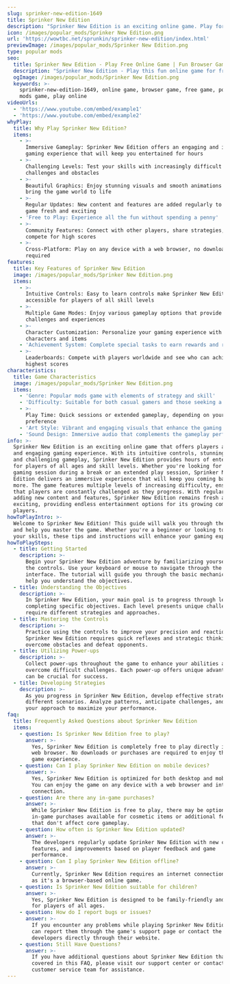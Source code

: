 ```yaml
---
slug: sprinker-new-edition-1649
title: Sprinker New Edition
description: "Sprinker New Edition is an exciting online game. Play for free directly in your browser!"
icon: /images/popular_mods/Sprinker New Edition.png
url: 'https://wowtbc.net/sprunkin/sprinker-new-edition/index.html'
previewImage: /images/popular_mods/Sprinker New Edition.png
type: popular mods
seo:
  title: Sprinker New Edition - Play Free Online Game | Fun Browser Games
  description: "Sprinker New Edition - Play this fun online game for free in your browser. No download required!"
  ogImage: /images/popular_mods/Sprinker New Edition.png
  keywords: >-
    sprinker-new-edition-1649, online game, browser game, free game, popular
    mods game, play online
videoUrls:
  - 'https://www.youtube.com/embed/example1'
  - 'https://www.youtube.com/embed/example2'
whyPlay:
  title: Why Play Sprinker New Edition?
  items:
    - >-
      Immersive Gameplay: Sprinker New Edition offers an engaging and immersive
      gaming experience that will keep you entertained for hours
    - >-
      Challenging Levels: Test your skills with increasingly difficult
      challenges and obstacles
    - >-
      Beautiful Graphics: Enjoy stunning visuals and smooth animations that
      bring the game world to life
    - >-
      Regular Updates: New content and features are added regularly to keep the
      game fresh and exciting
    - 'Free to Play: Experience all the fun without spending a penny'
    - >-
      Community Features: Connect with other players, share strategies, and
      compete for high scores
    - >-
      Cross-Platform: Play on any device with a web browser, no downloads
      required
features:
  title: Key Features of Sprinker New Edition
  image: /images/popular_mods/Sprinker New Edition.png
  items:
    - >-
      Intuitive Controls: Easy to learn controls make Sprinker New Edition
      accessible for players of all skill levels
    - >-
      Multiple Game Modes: Enjoy various gameplay options that provide different
      challenges and experiences
    - >-
      Character Customization: Personalize your gaming experience with unique
      characters and items
    - 'Achievement System: Complete special tasks to earn rewards and recognition'
    - >-
      Leaderboards: Compete with players worldwide and see who can achieve the
      highest scores
characteristics:
  title: Game Characteristics
  image: /images/popular_mods/Sprinker New Edition.png
  items:
    - 'Genre: Popular mods game with elements of strategy and skill'
    - 'Difficulty: Suitable for both casual gamers and those seeking a challenge'
    - >-
      Play Time: Quick sessions or extended gameplay, depending on your
      preference
    - 'Art Style: Vibrant and engaging visuals that enhance the gaming experience'
    - 'Sound Design: Immersive audio that complements the gameplay perfectly'
info: >-
  Sprinker New Edition is an exciting online game that offers players a unique
  and engaging gaming experience. With its intuitive controls, stunning visuals,
  and challenging gameplay, Sprinker New Edition provides hours of entertainment
  for players of all ages and skill levels. Whether you're looking for a quick
  gaming session during a break or an extended play session, Sprinker New
  Edition delivers an immersive experience that will keep you coming back for
  more. The game features multiple levels of increasing difficulty, ensuring
  that players are constantly challenged as they progress. With regular updates
  adding new content and features, Sprinker New Edition remains fresh and
  exciting, providing endless entertainment options for its growing community of
  players.
howToPlayIntro: >-
  Welcome to Sprinker New Edition! This guide will walk you through the basics
  and help you master the game. Whether you're a beginner or looking to improve
  your skills, these tips and instructions will enhance your gaming experience.
howToPlaySteps:
  - title: Getting Started
    description: >-
      Begin your Sprinker New Edition adventure by familiarizing yourself with
      the controls. Use your keyboard or mouse to navigate through the game
      interface. The tutorial will guide you through the basic mechanics and
      help you understand the objectives.
  - title: Understanding the Objectives
    description: >-
      In Sprinker New Edition, your main goal is to progress through levels by
      completing specific objectives. Each level presents unique challenges that
      require different strategies and approaches.
  - title: Mastering the Controls
    description: >-
      Practice using the controls to improve your precision and reaction time.
      Sprinker New Edition requires quick reflexes and strategic thinking to
      overcome obstacles and defeat opponents.
  - title: Utilizing Power-ups
    description: >-
      Collect power-ups throughout the game to enhance your abilities and
      overcome difficult challenges. Each power-up offers unique advantages that
      can be crucial for success.
  - title: Developing Strategies
    description: >-
      As you progress in Sprinker New Edition, develop effective strategies for
      different scenarios. Analyze patterns, anticipate challenges, and adapt
      your approach to maximize your performance.
faq:
  title: Frequently Asked Questions about Sprinker New Edition
  items:
    - question: Is Sprinker New Edition free to play?
      answer: >-
        Yes, Sprinker New Edition is completely free to play directly in your
        web browser. No downloads or purchases are required to enjoy the full
        game experience.
    - question: Can I play Sprinker New Edition on mobile devices?
      answer: >-
        Yes, Sprinker New Edition is optimized for both desktop and mobile play.
        You can enjoy the game on any device with a web browser and internet
        connection.
    - question: Are there any in-game purchases?
      answer: >-
        While Sprinker New Edition is free to play, there may be optional
        in-game purchases available for cosmetic items or additional features
        that don't affect core gameplay.
    - question: How often is Sprinker New Edition updated?
      answer: >-
        The developers regularly update Sprinker New Edition with new content,
        features, and improvements based on player feedback and game
        performance.
    - question: Can I play Sprinker New Edition offline?
      answer: >-
        Currently, Sprinker New Edition requires an internet connection to play
        as it's a browser-based online game.
    - question: Is Sprinker New Edition suitable for children?
      answer: >-
        Yes, Sprinker New Edition is designed to be family-friendly and suitable
        for players of all ages.
    - question: How do I report bugs or issues?
      answer: >-
        If you encounter any problems while playing Sprinker New Edition, you
        can report them through the game's support page or contact the
        developers directly through their website.
    - question: Still Have Questions?
      answer: >-
        If you have additional questions about Sprinker New Edition that aren't
        covered in this FAQ, please visit our support center or contact our
        customer service team for assistance.
---
```


